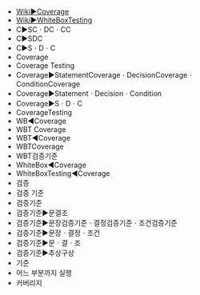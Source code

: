 ﻿- [Wiki▶️Coverage](https://en.wikipedia.org/wiki/Code_coverage)
- [Wiki▶️WhiteBoxTesting](https://en.wikipedia.org/wiki/White-box_testing)
- C▶️SCㆍDCㆍCC
- C▶️SDC
- C▶️SㆍDㆍC
- Coverage
- Coverage Testing
- Coverage▶️StatementCoverageㆍDecisionCoverageㆍConditionCoverage
- Coverage▶️StatementㆍDecisionㆍCondition
- Coverage▶️SㆍDㆍC
- CoverageTesting
- WB◀️Coverage
- WBT Coverage
- WBT◀️Coverage
- WBTCoverage
- WBT검증기준
- WhiteBox◀️Coverage
- WhiteBoxTesting◀️Coverage
- 검증
- 검증 기준
- 검증기준
- 검증기준▶️문결조
- 검증기준▶️문장검증기준ㆍ결정검증기준ㆍ조건검증기준
- 검증기준▶️문장ㆍ결정ㆍ조건
- 검증기준▶️문ㆍ결ㆍ조
- 검증기준▶️추상구상
- 기준
- 어느 부분까지 실행
- 커버리지
